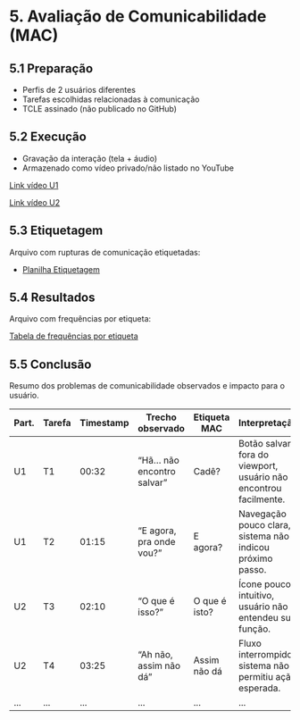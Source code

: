 # 5. Avaliação de Comunicabilidade (MAC)

## 5.1 Preparação
- Perfis de 2 usuários diferentes
- Tarefas escolhidas relacionadas à comunicação
- TCLE assinado (não publicado no GitHub)

## 5.2 Execução
- Gravação da interação (tela + áudio)
- Armazenado como vídeo privado/não listado no YouTube

[Link vídeo U1](https://youtu.be/VKRwjndxzDY?si=__2hUHLLjhuPqPnE)  

[Link vídeo U2](https://youtu.be/MoXORlaJpKA?si=6UfzD4IfHmk41NC7)

## 5.3 Etiquetagem
Arquivo com rupturas de comunicação etiquetadas:  
- [Planilha Etiquetagem](https://www.notion.so/27be5c8c17aa809da1c6c1af86c9b7d0?v=27be5c8c17aa80a6a32a000c6c9aa215&source=copy_link)


## 5.4 Resultados
Arquivo com frequências por etiqueta:

[Tabela de frequências por etiqueta](https://www.notion.so/27ae5c8c17aa80d59861fe4753a7601a?v=27ae5c8c17aa80449c09000c47210771&source=copy_link)


## 5.5 Conclusão
Resumo dos problemas de comunicabilidade observados e impacto para o usuário.

| Part. | Tarefa | Timestamp | Trecho observado | Etiqueta MAC | Interpretação |
|-------|--------|-----------|------------------|--------------|---------------|
| U1    | T1     | 00:32     | “Hã… não encontro salvar” | Cadê? | Botão salvar fora do viewport, usuário não encontrou facilmente. |
| U1    | T2     | 01:15     | “E agora, pra onde vou?” | E agora? | Navegação pouco clara, sistema não indicou próximo passo. |
| U2    | T3     | 02:10     | “O que é isso?” | O que é isto? | Ícone pouco intuitivo, usuário não entendeu sua função. |
| U2    | T4     | 03:25     | “Ah não, assim não dá” | Assim não dá | Fluxo interrompido, sistema não permitiu ação esperada. |
| ...   | ...    | ...       | ...              | ...          | ...           |





